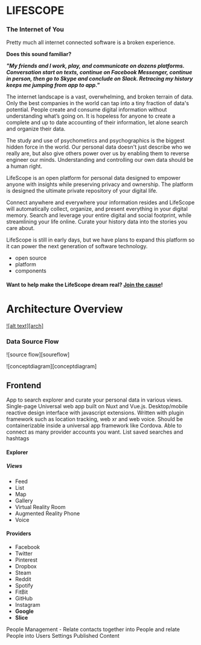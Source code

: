 # LIFESCOPE

### The Internet of You

Pretty much all internet connected software is a broken experience. 

**Does this sound familiar?**

**_"My friends and I work, play, and communicate on dozens platforms. Conversation start on texts, continue on Facebook Messenger, continue in person, then go to Skype and conclude on Slack. Retracing my history keeps me jumping from app to app."_**

The internet landscape is a vast, overwhelming, and broken terrain of data. Only the best companies in the world can tap into a tiny fraction of data's potential. People create and consume digital information without understanding what’s going on.  It is hopeless for anyone to create a complete and up to date accounting of their information, let alone search and organize their data.

The study and use of psychometircs and psychographics is the biggest hidden force in the world. Our personal data doesn't just describe who we really are, but also give others power over us by enabling them to reverse engineer our minds. Understanding and controlling our own data should be a human right.

LifeScope is an open platform for personal data designed to empower anyone with insights while preserving privacy and ownership. The platform is designed the ultimate private repository of your digital life. 

Connect anywhere and everywhere your information resides and LifeScope will automatically collect, organize, and present everything in your digital memory. Search and leverage your entire digital and social footprint, while streamlining your life online. Curate your history data into the stories you care about.

LifeScope is still in early days, but we have plans to expand this platform so it can power the next generation of software technology.

- open source
- platform
- components

#### Want to help make the LifeScope dream real? [Join the cause](https://lifescope.io/signupdev)!

# Architecture  Overview

[ ![alt text][arch]](https://lifescopelabs.github.io/assets/diagrams/LifeScope%20Architecture%20Planning%203-26-18.pdf)


### Data Source Flow

![source flow][soureflow]

![conceptdiagram][conceptdiagram]

## Frontend

App to search explorer and curate your personal data in various views. Single-page Universal web app built on Nuxt and Vue.js. Desktop/mobile reactive design interface with javascript extensions. Written with plugin framework such as location tracking, web xr and web voice. Should be containerizable inside a universal app framework like Cordova. Able to connect as many provider accounts you want. List saved searches and hashtags


#### Explorer

##### Views
* Feed
* List
* Map
* Gallery
* Virtual Reality Room
* Augmented Reality Phone
* Voice

#### Providers
* Facebook
* Twitter
* Pinterest
* Dropbox
* Steam
* Reddit
* Spotify
* FitBit
* GitHub
* Instagram
* **Google**
* **Slice**

People Management - Relate contacts together into People and relate People into Users
Settings
Published Content



<!--stackedit_data:
eyJoaXN0b3J5IjpbNjM1NDM0ODE1XX0=
-->